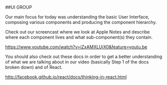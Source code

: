 ##UI GROUP

Our main focus for today was understanding the basic User Interface, composing various components and producing the component hierarchy.

Check out our screencast where we look at Apple Notes and describe where each component lives and what sub-component(s) they contain.

https://www.youtube.com/watch?v=iZxAMXLUjX0&feature=youtu.be

You should also check out these docs in order to get a better understanding of what we are talking about in our video (basically Step 1 of the docs broken down) and of React.

http://facebook.github.io/react/docs/thinking-in-react.html



